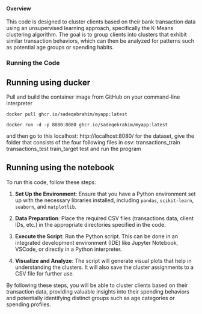 #### Overview
This code is designed to cluster clients based on their bank transaction data using an unsupervised learning approach, specifically the K-Means clustering algorithm. The goal is to group clients into clusters that exhibit similar transaction behaviors, which can then be analyzed for patterns such as potential age groups or spending habits.


### Running the Code
## Running using ducker
Pull and build the container image from GitHub on your command-line interpreter

`docker pull ghcr.io/sadeqebrahim/myapp:latest`

`docker run -d -p 8080:8080 ghcr.io/sadeqebrahim/myapp:latest`

and then go to this localhost: http://localhost:8080/ 
for the dataset, give the folder that consists of the four following files in csv:
	transactions_train
	transactions_test
	train_target
	test
and run the program


## Running using the notebook
To run this code, follow these steps:

1. **Set Up the Environment**: Ensure that you have a Python environment set up with the necessary libraries installed, including `pandas`, `scikit-learn`, `seaborn`, and `matplotlib`.

2. **Data Preparation**: Place the required CSV files (transactions data, client IDs, etc.) in the appropriate directories specified in the code.

3. **Execute the Script**: Run the Python script. This can be done in an integrated development environment (IDE) like Jupyter Notebook, VSCode, or directly in a Python interpreter.

4. **Visualize and Analyze**: The script will generate visual plots that help in understanding the clusters. It will also save the cluster assignments to a CSV file for further use.

By following these steps, you will be able to cluster clients based on their transaction data, providing valuable insights into their spending behaviors and potentially identifying distinct groups such as age categories or spending profiles.

